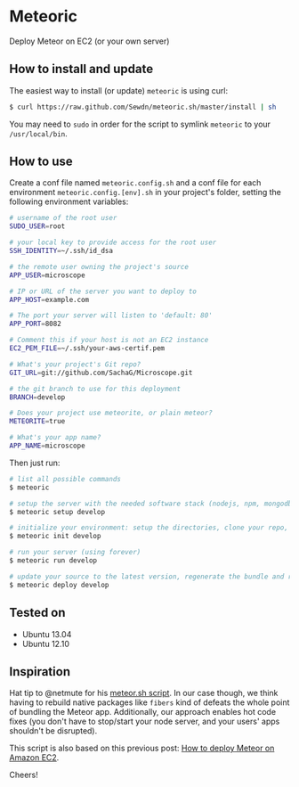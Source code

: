 # Meteoric

Deploy Meteor on EC2 (or your own server)

## How to install and update

The easiest way to install (or update) `meteoric` is using curl:

```bash
$ curl https://raw.github.com/Sewdn/meteoric.sh/master/install | sh
```

You may need to `sudo` in order for the script to symlink `meteoric` to your `/usr/local/bin`.

## How to use

Create a conf file named `meteoric.config.sh` and a conf file for each environment `meteoric.config.[env].sh` in your project's folder, setting the following environment variables:

```bash
# username of the root user
SUDO_USER=root

# your local key to provide access for the root user
SSH_IDENTITY=~/.ssh/id_dsa

# the remote user owning the project's source
APP_USER=microscope

# IP or URL of the server you want to deploy to
APP_HOST=example.com

# The port your server will listen to 'default: 80'
APP_PORT=8082

# Comment this if your host is not an EC2 instance
EC2_PEM_FILE=~/.ssh/your-aws-certif.pem

# What's your project's Git repo?
GIT_URL=git://github.com/SachaG/Microscope.git

# the git branch to use for this deployment
BRANCH=develop

# Does your project use meteorite, or plain meteor?
METEORITE=true

# What's your app name?
APP_NAME=microscope
```
Then just run:

```bash
# list all possible commands
$ meteoric

# setup the server with the needed software stack (nodejs, npm, mongodb)
$ meteoric setup develop

# initialize your environment: setup the directories, clone your repo, do a first meteor run to update all dependencies
$ meteoric init develop

# run your server (using forever)
$ meteoric run develop

# update your source to the latest version, regenerate the bundle and restart the server
$ meteoric deploy develop
```

## Tested on

- Ubuntu 13.04
- Ubuntu 12.10

## Inspiration

Hat tip to @netmute for his [meteor.sh script](https://github.com/netmute/meteor.sh). In our case though, we think having to rebuild native packages like `fibers` kind of defeats the whole point of bundling the Meteor app. Additionally, our approach enables hot code fixes (you don't have to stop/start your node server, and your users' apps shouldn't be disrupted).

This script is also based on this previous post: [How to deploy Meteor on Amazon EC2](http://julien-c.fr/2012/10/meteor-amazon-ec2/).

Cheers!
